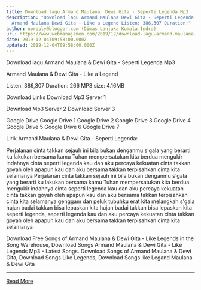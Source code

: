 ```yaml
---
title: Download lagu Armand Maulana  Dewi Gita - Seperti Legenda Mp3
description: "Download lagu Armand Maulana Dewi Gita - Seperti Legenda Mp3
  Armand Maulana Dewi Gita - Like a Legend Listen: 386,307 Duration:"
author: noreply@blogger.com (Dimas Lanjaka Kumala Indra)
url: https://www.webmanajemen.com/2019/12/download-lagu-armand-maulana-dewi-gita.html
date: 2019-12-04T09:58:00.000Z
updated: 2019-12-04T09:58:00.000Z
---
```


Download lagu Armand Maulana & Dewi Gita - Seperti Legenda Mp3

  Armand Maulana & Dewi Gita - Like a Legend 

  Listen: 386,307 
  Duration: 266 
  MP3 size: 4.16MB 

  Download Links 
  Download Mp3 Server 1 

  Download Mp3 Server 2 
  Download Server 3 


  Google Drive   Google Drive 1 
  Google Drive 2 
  Google Drive 3 
  Google Drive 4 
  Google Drive 5 
  Google Drive 6 
  Google Drive 7 


                             
Lirik Armand Maulana & Dewi Gita - Seperti Legenda:
                             
 Perjalanan cinta takkan sejauh ini 
 bila bukan denganmu 
 s'gala yang berarti 
 ku lakukan bersama kamu 
 Tuhan mempersatukan kita berdua 
 mengukir indahnya cinta seperti legenda 
 kau dan aku percaya kekuatan cinta 
 takkan goyah oleh apapun 
 kau dan aku bersama takkan terpisahkan 
 cinta kita selamanya 
 Perjalanan cinta takkan sejauh ini 
 bila bukan denganmu 
 s'gala yang berarti 
 ku lakukan bersama kamu 
 Tuhan mempersatukan kita berdua 
 mengukir indahnya cinta seperti legenda 
 kau dan aku percaya kekuatan cinta 
 takkan goyah oleh apapun 
 kau dan aku bersama takkan terpisahkan 
 cinta kita selamanya 
 genggam dan peluk tubuhku erat kita melangkah 
 s'gala hujan badai takkan bisa lepaskan kita 
 hujan badai takkan bisa lepaskan kita 
 seperti legenda, seperti legenda 
 kau dan aku percaya kekuatan cinta 
 takkan goyah oleh apapun 
 kau dan aku bersama takkan terpisahkan 
 cinta kita selamanya 
                         
  Download Free Songs of Armand Maulana & Dewi Gita - Like Legends in the Song Warehouse, Download Songs Armand Maulana & Dewi Gita - Like Legends Mp3 - Latest Songs.  Download Songs of Armand Maulana & Dewi Gita, Download Songs Like Legends, Download Songs like Legand Maulana & Dewi Gita<hr/> <a href="https://www.webmanajemen.com/2019/12/download-lagu-armand-maulana-dewi-gita.html" rel="follow" class="button" id="read-more">Read More</a>